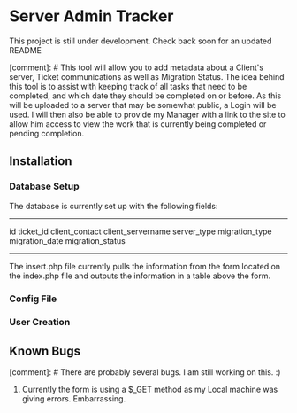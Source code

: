 # Server Admin Tracker

This project is still under development. Check back soon for an updated README

[comment]: # This tool will allow you to add metadata about a Client's server, Ticket communications as well as Migration Status. The idea behind this tool is to assist with keeping track of all tasks that need to be completed, and which date they should be completed on or before. As this will be uploaded to a server that may be somewhat public, a Login will be used. I will then also be able to provide my Manager with a link to the site to allow him access to view the work that is currently being completed or pending completion.  

## Installation

### Database Setup
The database is currently set up with the following fields: 
_ _ _ _ _ _ _ _ _ _ 
id
ticket_id
client_contact
client_servername
server_type
migration_type
migration_date
migration_status
- - - - - - - - - -

The insert.php file currently pulls the information from the form located on the index.php file and outputs the information in a table above the form.

### Config File

### User Creation


## Known Bugs

[comment]: # There are probably several bugs. I am still working on this. :)

1. Currently the form is using a $_GET method as my Local machine was giving errors. Embarrassing.

